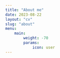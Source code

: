```yaml
---
title: "About me"
date: 2023-08-22
layout: "cv"
slug: "about"
menu:
    main:
        weight: -70
        params: 
            icon: user
---
```

